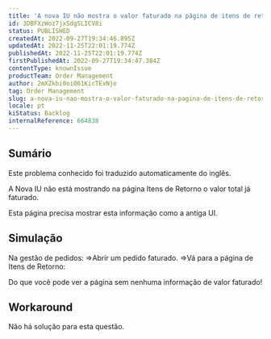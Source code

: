 ```yaml
---
title: 'A nova IU não mostra o valor faturado na página de itens de retorno'
id: 3DBFXzWoz7jxSdgSLICV8i
status: PUBLISHED
createdAt: 2022-09-27T19:34:46.895Z
updatedAt: 2022-11-25T22:01:19.774Z
publishedAt: 2022-11-25T22:01:19.774Z
firstPublishedAt: 2022-09-27T19:34:47.384Z
contentType: knownIssue
productTeam: Order Management
author: 2mXZkbi0oi061KicTExNjo
tag: Order Management
slug: a-nova-iu-nao-mostra-o-valor-faturado-na-pagina-de-itens-de-retorno
locale: pt
kiStatus: Backlog
internalReference: 664838
---
```


## Sumário

<div class="alert alert-info">
  <p>Este problema conhecido foi traduzido automaticamente do inglês.</p>
</div>


A Nova IU não está mostrando na página Itens de Retorno o valor total já faturado.

Esta página precisa mostrar esta informação como a antiga UI.



## Simulação



Na gestão de pedidos:
=>Abrir um pedido faturado.
=>Vá para a página de Itens de Retorno:

Do que você pode ver a página sem nenhuma informação de valor faturado!



## Workaround



Não há solução para esta questão.

